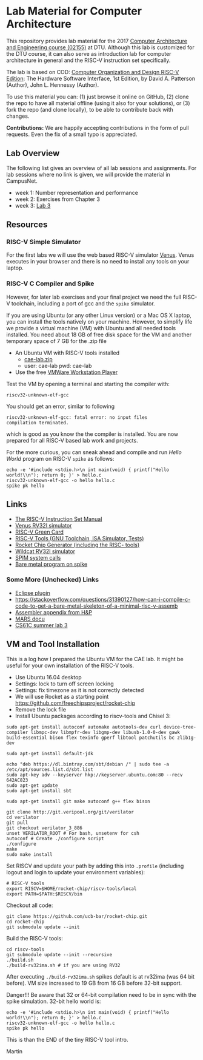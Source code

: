 # Lab Material for Computer Architecture

This repository provides lab material for the 2017
[Computer Architecture and Engineering course (02155)](http://www2.imm.dtu.dk/courses/02155/) at DTU.
Although this lab is customized for the DTU course, it can also serve as
introduction lab for computer architecture in general and the RISC-V
instruction set specifically.

The lab is based on COD: [Computer Organization and Design RISC-V Edition](https://www.amazon.com/Computer-Organization-Design-RISC-V-Architecture/dp/0128122757):
The Hardware Software Interface, 1st Edition,
by David A. Patterson (Author), John L. Hennessy (Author).

To use this material you can: (1) just browse it online on GitHub,
(2) clone the repo to have all material offline (using it also
for your solutions),
or (3) fork the repo (and clone locally), to be able to contribute back with changes.

**Contributions:** We are happily accepting contributions in the form of
pull requests. Even the fix of a small typo is appreciated.

## Lab Overview

The following list gives an overview of all lab sessions and assignments.
For lab sessions where no link is given, we will provide the material in CampusNet.

 * week 1: Number representation and performance
 * week 2: Exercises from Chapter 3
 * week 3: [Lab 3](lab3)

## Resources

### RISC-V Simple Simulator

For the first labs we will use the web based RISC-V simulator [Venus](https://kvakil.github.io/venus/).
Venus executes in your browser and there is no need to install any tools
on your laptop.

### RISC-V C Compiler and Spike

However, for later lab exercises and your final project we need the full RISC-V toolchain, including a port of gcc and the `spike` simulator.

If you are using Ubuntu (or any other Linux version) or a Mac OS X laptop, you can install the tools
natively on your machine. However, to simplify life we provide a virtual machine (VM) with Ubuntu
and all needed tools installed. You need about 18 GB of free disk space for the VM and another
temporary space of 7 GB for the .zip file

 * An Ubuntu VM with RISC-V tools installed
   * [cae-lab.zip](http://patmos.compute.dtu.dk/cae-lab.zip)
   * user: cae-lab pwd: cae-lab
 * Use the free [VMWare Workstation Player](https://my.vmware.com/en/web/vmware/free#desktop_end_user_computing/vmware_workstation_player/12_0)

Test the VM by opening a terminal and starting the compiler with:
```
riscv32-unknown-elf-gcc
```

You should get an error, similar to following
```
riscv32-unknown-elf-gcc: fatal error: no input files
compilation terminated.
```
which is good as you know the the compiler is installed.
You are now prepared for all RISC-V based lab work and projects.


For the more curious, you can sneak ahead and compile and run 
_Hello World_ program on RISC-V `spike` as follows:
```
echo -e '#include <stdio.h>\n int main(void) { printf("Hello world!\\n"); return 0; }' > hello.c
riscv32-unknown-elf-gcc -o hello hello.c
spike pk hello
```

## Links

 * [The RISC-V Instruction Set Manual](https://riscv.org/specifications/)
 * [Venus RV32I simulator](https://kvakil.github.io/venus/)
 * [RISC-V Green Card](https://www.cl.cam.ac.uk/teaching/1617/ECAD+Arch/files/docs/RISCVGreenCardv8-20151013.pdf)
 * [RISC-V Tools (GNU Toolchain, ISA Simulator, Tests)](https://github.com/riscv/riscv-tools)
 * [Rocket Chip Generator (including the RISC- tools)](https://github.com/freechipsproject/rocket-chip)
 * [Wildcat RV32I simulator](https://github.com/schoeberl/wildcat)
 * [SPIM system calls](https://www.doc.ic.ac.uk/lab/secondyear/spim/node8.html)
 * [Bare metal program on spike](https://github.com/schoeberl/cae-examples)

### Some More (Unchecked) Links

 * [Eclipse plugin](https://gnu-mcu-eclipse.github.io/plugins/features/)
 * <https://stackoverflow.com/questions/31390127/how-can-i-compile-c-code-to-get-a-bare-metal-skeleton-of-a-minimal-risc-v-assemb>
 * [Assembler appendix from H&P](http://pages.cs.wisc.edu/~larus/HP_AppA.pdf)
 * [MARS docu](http://courses.missouristate.edu/KenVollmar/mars/CCSC-CP%20material/MARS%20Tutorial.doc)
 * [CS61C summer lab 3](http://www-inst.eecs.berkeley.edu/~cs61c/su17/labs/03/)

## VM and Tool Installation

This is a log how I prepared the Ubuntu VM for the CAE lab. It might be useful for your own installation of the RISC-V tools.

 * Use Ubuntu 16.04 desktop
 * Settings: lock to turn off screen locking
 * Settings: fix timezone as it is not correctly detected
 * We will use Rocket as a starting point <https://github.com/freechipsproject/rocket-chip>
 * Remove the lock file
 * Install Ubuntu packages according to riscv-tools and Chisel 3:

```
sudo apt-get install autoconf automake autotools-dev curl device-tree-compiler libmpc-dev libmpfr-dev libgmp-dev libusb-1.0-0-dev gawk build-essential bison flex texinfo gperf libtool patchutils bc zlib1g-dev
```

```
sudo apt-get install default-jdk
```

```
echo "deb https://dl.bintray.com/sbt/debian /" | sudo tee -a /etc/apt/sources.list.d/sbt.list
sudo apt-key adv --keyserver hkp://keyserver.ubuntu.com:80 --recv 642AC823
sudo apt-get update
sudo apt-get install sbt
```

```
sudo apt-get install git make autoconf g++ flex bison
```

```
git clone http://git.veripool.org/git/verilator
cd verilator
git pull
git checkout verilator_3_886
unset VERILATOR_ROOT # For bash, unsetenv for csh
autoconf # Create ./configure script
./configure
make
sudo make install
```

Set RISCV and update your path by adding this into `.profile`
(including logout and login to update your environment variables):

```
# RISC-V tools
export RISCV=$HOME/rocket-chip/riscv-tools/local
export PATH=$PATH:$RISCV/bin
```

Checkout all code:

```
git clone https://github.com/ucb-bar/rocket-chip.git
cd rocket-chip
git submodule update --init
```

Build the RISC-V tools:
```
cd riscv-tools
git submodule update --init --recursive
./build.sh
./build-rv32ima.sh # if you are using RV32
```

After executing `./build-rv32ima.sh` spikes default is at rv32ima (was 64 bit before).
VM size increased to 19 GB from 16 GB before 32-bit support.

Danger!!! Be aware that 32 or 64-bit compilation need to be in sync with the spike simulation. 32-bit hello world is:

```
echo -e '#include <stdio.h>\n int main(void) { printf("Hello world!\\n"); return 0; }' > hello.c
riscv32-unknown-elf-gcc -o hello hello.c
spike pk hello
```

This is than the END of the tiny RISC-V tool intro.

Martin
